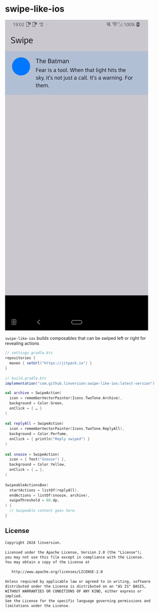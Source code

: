 # swipe-like-ios

![](https://github.com/linversion/swipe-like-ios/blob/trunk/screenshot.gif)

`swipe-like-ios` builds composables that can be swiped left or right for revealing actions

```groovy
// settings.gradle.kts
repositories {
  maven { setUrl("https://jitpack.io") }
}

// build.gradle.kts
implementation("com.github.linversion:swipe-like-ios:latest-version")
```

```kotlin
val archive = SwipeAction(
  icon = rememberVectorPainter(Icons.TwoTone.Archive),
  background = Color.Green,
  onClick = { … }
)

val replyAll = SwipeAction(
  icon = rememberVectorPainter(Icons.TwoTone.ReplyAll),
  background = Color.Perfume,
  onClick = { println("Reply swiped") }
)
  
val snooze = SwipeAction(
  icon = { Text("Snooze") },
  background = Color.Yellow,
  onClick = { … },
)

SwipeableActionsBox(
  startActions = listOf(replyAll),
  endActions = listOf(snooze, archive),
  swipeThreshold = 80.dp,
) {
  // Swipeable content goes here.
}
```

## License

```
Copyright 2024 linversion.

Licensed under the Apache License, Version 2.0 (the "License");
you may not use this file except in compliance with the License.
You may obtain a copy of the License at

   http://www.apache.org/licenses/LICENSE-2.0

Unless required by applicable law or agreed to in writing, software
distributed under the License is distributed on an "AS IS" BASIS,
WITHOUT WARRANTIES OR CONDITIONS OF ANY KIND, either express or implied.
See the License for the specific language governing permissions and
limitations under the License.
```
